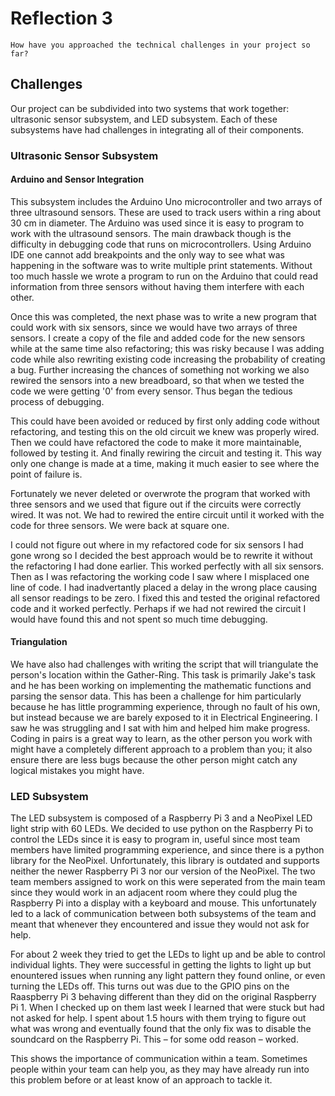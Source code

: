 # Reflection 3

`How have you approached the technical challenges in your project so far?`

## Challenges

Our project can be subdivided into two systems that work together: ultrasonic sensor subsystem, and LED subsystem. Each of these subsystems have had challenges in integrating all of their components.

### Ultrasonic Sensor Subsystem

#### Arduino and Sensor Integration

This subsystem includes the Arduino Uno microcontroller and two arrays of three ultrasound sensors. These are used to track users within a ring about 30 cm in diameter. The Arduino was used since it is easy to program to work with the ultrasound sensors. The main drawback though is the difficulty in debugging code that runs on microcontrollers. Using Arduino IDE one cannot add breakpoints and the only way to see what was happening in the software was to write multiple print statements. Without too much hassle we wrote a program to run on the Arduino that could read information from three sensors without having them interfere with each other.

Once this was completed, the next phase was to write a new program that could work with six sensors, since we would have two arrays of three sensors. I create a copy of the file and added code for the new sensors while at the same time also refactoring; this was risky because I was adding code while also rewriting existing code increasing the probability of creating a bug. Further increasing the chances of something not working we also rewired the sensors into a new breadboard, so that when we tested the code we were getting '0' from every sensor. Thus began the tedious process of debugging.

This could have been avoided or reduced by first only adding code without refactoring, and testing this on the old circuit we knew was properly wired. Then we could have refactored the code to make it more maintainable, followed by testing it. And finally rewiring the circuit and testing it. This way only one change is made at a time, making it much easier to see where the point of failure is.

Fortunately we never deleted or overwrote the program that worked with three sensors and we used that figure out if the circuits were correctly wired. It was not. We had to rewired the entire circuit until it worked with the code for three sensors. We were back at square one.

I could not figure out where in my refactored code for six sensors I had gone wrong so I decided the best approach would be to rewrite it without the refactoring I had done earlier. This worked perfectly with all six sensors. Then as I was refactoring the working code I saw where I misplaced one line of code. I had inadvertantly placed a delay in the wrong place causing all sensor readings to be zero. I fixed this and tested the original refactored code and it worked perfectly. Perhaps if we had not rewired the circuit I would have found this and not spent so much time debugging.

#### Triangulation

We have also had challenges with writing the script that will triangulate the person's location within the Gather-Ring. This task is primarily Jake's task and he has been working on implementing the mathematic functions and parsing the sensor data. This has been a challenge for him particularly because he has little programming experience, through no fault of his own, but instead because we are barely exposed to it in Electrical Engineering. I saw he was struggling and I sat with him and helped him make progress. Coding in pairs is a great way to learn, as the other person you work with might have a completely different approach to a problem than you; it also ensure there are less bugs because the other person might catch any logical mistakes you might have.

### LED Subsystem

The LED subsystem is composed of a Raspberry Pi 3 and a NeoPixel LED light strip with 60 LEDs. We decided to use python on the Raspberry Pi to control the LEDs since it is easy to program in, useful since most team members have limited programming experience, and since there is a python library for the NeoPixel. Unfortunately, this library is outdated and supports neither the newer Raspberry Pi 3 nor our version of the NeoPixel. The two team members assigned to work on this were seperated from the main team since they would work in an adjacent room where they could plug the Raspberry Pi into a display with a keyboard and mouse. This unfortunately led to a lack of communication between both subsystems of the team and meant that whenever they encountered and issue they would not ask for help.

For about 2 week they tried to get the LEDs to light up and be able to control individual lights. They were successful in getting the lights to light up but enountered issues when running any light pattern they found online, or even turning the LEDs off. This turns out was due to the GPIO pins on the Raaspberry Pi 3 behaving different than they did on the original Raspberry Pi 1. When I checked up on them last week I learned that were stuck but had not asked for help. I spent about 1.5 hours with them trying to figure out what was wrong and eventually found that the only fix was to disable the soundcard on the Raspberry Pi. This – for some odd reason – worked.

This shows the importance of communication within a team. Sometimes people within your team can help you, as they may have already run into this problem before or at least know of an approach to tackle it.